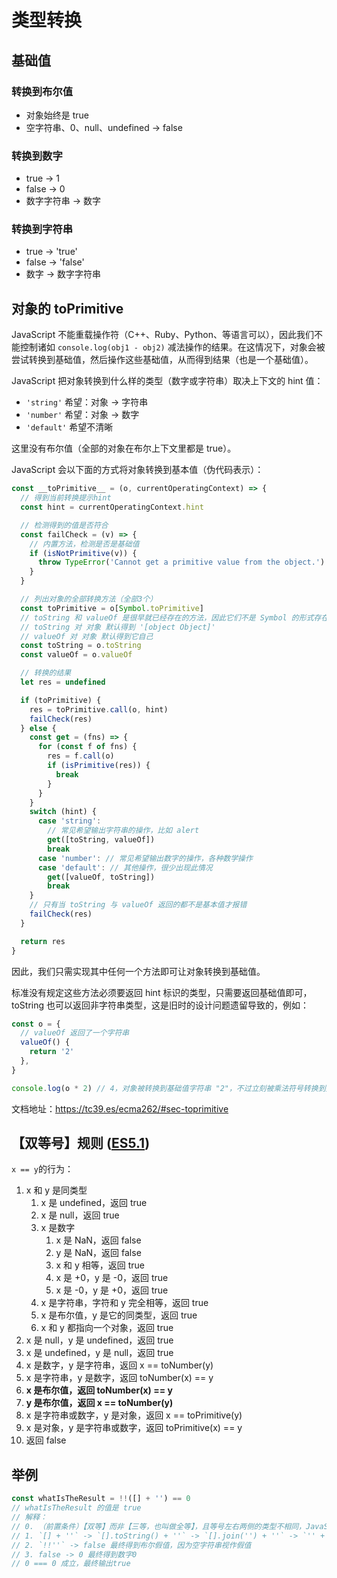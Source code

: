 # 类型转换

## 基础值

### 转换到布尔值

- 对象始终是 true
- 空字符串、0、null、undefined -> false

### 转换到数字

- true -> 1
- false -> 0
- 数字字符串 -> 数字

### 转换到字符串

- true -> 'true'
- false -> 'false'
- 数字 -> 数字字符串

## 对象的 toPrimitive

JavaScript 不能重载操作符（C++、Ruby、Python、等语言可以），因此我们不能控制诸如 `console.log(obj1 - obj2)` 减法操作的结果。在这情况下，对象会被尝试转换到基础值，然后操作这些基础值，从而得到结果（也是一个基础值）。

JavaScript 把对象转换到什么样的类型（数字或字符串）取决上下文的 hint 值：

- `'string'` 希望：对象 -> 字符串
- `'number'` 希望：对象 -> 数字
- `'default'` 希望不清晰

这里没有布尔值（全部的对象在布尔上下文里都是 true）。

JavaScript 会以下面的方式将对象转换到基本值（伪代码表示）：

```js
const __toPrimitive__ = (o, currentOperatingContext) => {
  // 得到当前转换提示hint
  const hint = currentOperatingContext.hint

  // 检测得到的值是否符合
  const failCheck = (v) => {
    // 内置方法，检测是否是基础值
    if (isNotPrimitive(v)) {
      throw TypeError('Cannot get a primitive value from the object.')
    }
  }

  // 列出对象的全部转换方法（全部3个）
  const toPrimitive = o[Symbol.toPrimitive]
  // toString 和 valueOf 是很早就已经存在的方法，因此它们不是 Symbol 的形式存在
  // toString 对 对象 默认得到 '[object Object]'
  // valueOf 对 对象 默认得到它自己
  const toString = o.toString
  const valueOf = o.valueOf

  // 转换的结果
  let res = undefined

  if (toPrimitive) {
    res = toPrimitive.call(o, hint)
    failCheck(res)
  } else {
    const get = (fns) => {
      for (const f of fns) {
        res = f.call(o)
        if (isPrimitive(res)) {
          break
        }
      }
    }
    switch (hint) {
      case 'string':
        // 常见希望输出字符串的操作，比如 alert
        get([toString, valueOf])
        break
      case 'number': // 常见希望输出数字的操作，各种数学操作
      case 'default': // 其他操作，很少出现此情况
        get([valueOf, toString])
        break
    }
    // 只有当 toString 与 valueOf 返回的都不是基本值才报错
    failCheck(res)
  }

  return res
}
```

因此，我们只需实现其中任何一个方法即可让对象转换到基础值。

标准没有规定这些方法必须要返回 hint 标识的类型，只需要返回基础值即可，toString 也可以返回非字符串类型，这是旧时的设计问题遗留导致的，例如：

```js
const o = {
  // valueOf 返回了一个字符串
  valueOf() {
    return '2'
  },
}

console.log(o * 2) // 4，对象被转换到基础值字符串 "2"，不过立刻被乘法符号转换到数字 2。
```

文档地址：<https://tc39.es/ecma262/#sec-toprimitive>

## 【双等号】规则 ([ES5.1](http://es5.github.io/#x11.9.3))

`x == y`的行为：

1. x 和 y 是同类型
   1. x 是 undefined，返回 true
   2. x 是 null，返回 true
   3. x 是数字
      1. x 是 NaN，返回 false
      2. y 是 NaN，返回 false
      3. x 和 y 相等，返回 true
      4. x 是 +0，y 是 -0，返回 true
      5. x 是 -0，y 是 +0，返回 true
   4. x 是字符串，字符和 y 完全相等，返回 true
   5. x 是布尔值，y 是它的同类型，返回 true
   6. x 和 y 都指向一个对象，返回 true
2. x 是 null，y 是 undefined，返回 true
3. x 是 undefined，y 是 null，返回 true
4. x 是数字，y 是字符串，返回 x == toNumber(y)
5. x 是字符串，y 是数字，返回 toNumber(x) == y
6. **x 是布尔值，返回 toNumber(x) == y**
7. **y 是布尔值，返回 x == toNumber(y)**
8. x 是字符串或数字，y 是对象，返回 x == toPrimitive(y)
9. x 是对象，y 是字符串或数字，返回 toPrimitive(x) == y
10. 返回 false

## 举例

```js
const whatIsTheResult = !!([] + '') == 0
// whatIsTheResult 的值是 true
// 解释：
// 0. （前置条件）【双等】而非【三等，也叫做全等】，且等号左右两侧的类型不相同，JavaScript引擎将隐式类型转换，尝试将它们转为相同的类型，再进行比较，对于【三等于】来说，如果等号左右两侧类型不相同，直接返回false
// 1. `[] + ''` -> `[].toString() + ''` -> `[].join('') + ''` -> `'' + ''` -> `''` 最终得到空字符串
// 2. `!!''` -> false 最终得到布尔假值，因为空字符串视作假值
// 3. false -> 0 最终得到数字0
// 0 === 0 成立，最终输出true
```
